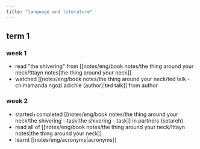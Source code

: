 ```yaml
---
title: "language and literature"
---
```

## term 1 
### week 1
- read "the shivering" from [[notes/eng/book notes/the thing around your neck/!ttayn notes|the thing around your neck]] 
- watched [[notes/eng/book notes/the thing around your neck/ted talk - chimamanda ngozi adichie (author)|ted talk]] from author
### week 2
- started+completed [[notes/eng/book notes/the thing around your neck/the shivering - task|the shivering - task]] in partners (setareh)
- read all of [[notes/eng/book notes/the thing around your neck/!ttayn notes|the thing around your neck]] 
- learnt [[notes/eng/acronyms|acronyms]] 